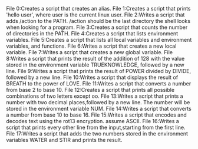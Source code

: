File 0:Creates a script that creates an alias.
File 1:Creates a script that prints 'hello user', where user is the current linux user.
File 2:Writes a script that adds /action to the PATH. /action should be the last directory the shell looks when looking for a program.
File 3:Creates a script that counts the number of directories in the PATH.
File 4:Creates a script that lists environment variables.
File 5:Creates a script that lists all local variables and environment variables, and functions.
File 6:Writes a script that creates a new local variable.
File 7:Writes a script that creates a new global variable.
File 8:Writes a script that prints the result of the addition of 128 with the value stored in the environment variable TRUEKNOWLEDGE, followed by a new line.
File 9:Writes a script that prints the result of POWER divided by DIVIDE, followed by a new line.
File 10:Writes a script that displays the result of BREATH to the power of LOVE.
File 11:Writes a script that converts a number from base 2 to base 10.
File 12:Creates a script that prints all possible combinations of two letters except oo.
File 13:Writes a script that prints a number with two decimal places,followed by a new line. The number will be stored in the environment variable NUM.
File 14:Writes a script that converts a number from base 10 to base 16.
File 15:Writes a script that encodes and decodes text using the rot13 encryption. assume ASCII.
File 16:Writes a script that prints every other line from the input,starting from the first line.
File 17:Writes a script that adds the two numbers stored in the  environment variables WATER and STIR and prints the result.
